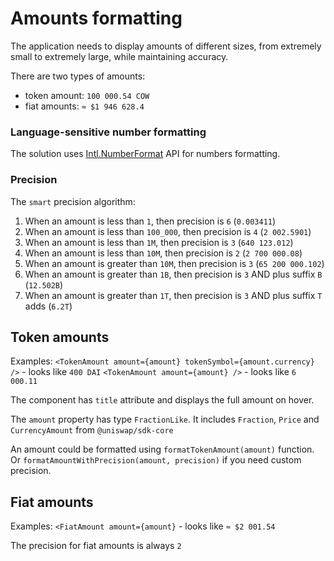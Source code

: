 # Amounts formatting

The application needs to display amounts of different sizes, from extremely small to extremely large, while maintaining accuracy.

There are two types of amounts:

- token amount: `100 000.54 COW`
- fiat amounts: `≈ $1 946 628.4`

### Language-sensitive number formatting

The solution uses [Intl.NumberFormat](https://developer.mozilla.org/en-US/docs/Web/JavaScript/Reference/Global_Objects/Intl/NumberFormat) API for numbers formatting.

### Precision

The `smart` precision algorithm:

1. When an amount is less than `1`, then precision is `6` (`0.003411`)
2. When an amount is less than `100_000`, then precision is `4` (`2 002.5901`)
3. When an amount is less than `1M`, then precision is `3` (`640 123.012`)
4. When an amount is less than `10M`, then precision is `2` (`2 700 000.08`)
5. When an amount is greater than `10M`, then precision is `3` (`65 200 000.102`)
6. When an amount is greater than `1B`, then precision is `3` AND plus suffix `B` (`12.502B`)
7. When an amount is greater than `1T`, then precision is `3` AND plus suffix `T` adds (`6.2T`)

## Token amounts

Examples:
`<TokenAmount amount={amount} tokenSymbol={amount.currency} />` - looks like `400 DAI`
`<TokenAmount amount={amount} />` - looks like `6 000.11`

The component has `title` attribute and displays the full amount on hover.

The `amount` property has type `FractionLike`. It includes `Fraction`, `Price` and `CurrencyAmount` from `@uniswap/sdk-core`

An amount could be formatted using `formatTokenAmount(amount)` function.
Or `formatAmountWithPrecision(amount, precision)` if you need custom precision.

## Fiat amounts

Examples:
`<FiatAmount amount={amount}` - looks like `≈ $2 001.54`

The precision for fiat amounts is always `2`
